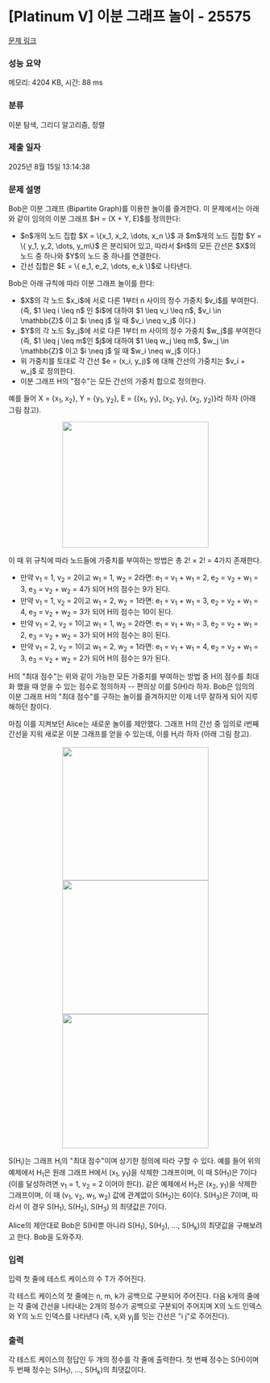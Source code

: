 # [Platinum V] 이분 그래프 놀이 - 25575 

[문제 링크](https://www.acmicpc.net/problem/25575) 

### 성능 요약

메모리: 4204 KB, 시간: 88 ms

### 분류

이분 탐색, 그리디 알고리즘, 정렬

### 제출 일자

2025년 8월 15일 13:14:38

### 문제 설명

<p>Bob은 이분 그래프 (Bipartite Graph)를 이용한 놀이를 즐겨한다. 이 문제에서는 아래와 같이 임의의 이분 그래프 $H = (X + Y, E)$를 정의한다:</p>

<ul>
	<li>$n$개의 노드 집합 $X = \{x_1, x_2, \dots, x_n \}$ 과 $m$개의 노드 집합 $Y = \{ y_1, y_2, \dots, y_m\}$ 은 분리되어 있고, 따라서 $H$의 모든 간선은 $X$의 노드 중 하나와 $Y$의 노드 중 하나를 연결한다.</li>
	<li>간선 집합은 $E = \{ e_1, e_2, \dots, e_k \}$로 나타낸다.</li>
</ul>

<p>Bob은 아래 규칙에 따라 이분 그래프 놀이를 한다:</p>

<ul>
	<li>$X$의 각 노드 $x_i$에 서로 다른 1부터 n 사이의 정수 가중치 $v_i$를 부여한다. (즉, $1 \leq i \leq n$ 인 $i$에 대하여 $1 \leq v_i \leq n$, $v_i \in \mathbb{Z}$ 이고 $i \neq j$ 일 때 $v_i \neq v_j$ 이다.)</li>
	<li>$Y$의 각 노드 $y_j$에 서로 다른 1부터 m 사이의 정수 가중치 $w_j$를 부여한다 (즉, $1 \leq j \leq m$인 $j$에 대하여 $1 \leq w_j \leq m$, $w_j \in \mathbb{Z}$ 이고 $i \neq j$ 일 때 $w_i \neq w_j$ 이다.)</li>
	<li>위 가중치를 토대로 각 간선 $e = (x_i, y_j)$ 에 대해 간선의 가중치는 $v_i + w_j$ 로 정의한다.</li>
	<li>이분 그래프 H의 "점수"는 모든 간선의 가중치 합으로 정의한다.</li>
</ul>

<p>예를 들어 X = {x<sub>1</sub>, x<sub>2</sub>}, Y = {y<sub>1</sub>, y<sub>2</sub>}, E = {(x<sub>1</sub>, y<sub>1</sub>), (x<sub>2</sub>, y<sub>1</sub>), (x<sub>2</sub>, y<sub>2</sub>)}라 하자 (아래 그림 참고).</p>

<p style="text-align: center;"><img alt="" src="https://upload.acmicpc.net/48591093-e5a3-4c92-ae62-90cd5a139c79/-/preview/" style="height: 250px; width: 290px;"></p>

<p>이 때 위 규칙에 따라 노드들에 가중치를 부여하는 방법은 총 2! × 2! = 4가지 존재한다.</p>

<ul>
	<li>만약 v<sub>1</sub> = 1, v<sub>2</sub> = 2이고 w<sub>1</sub> = 1, w<sub>2</sub> = 2라면: e<sub>1</sub> = v<sub>1</sub> + w<sub>1</sub> = 2, e<sub>2</sub> = v<sub>2</sub> + w<sub>1</sub> = 3, e<sub>3</sub> = v<sub>2</sub> + w<sub>2</sub> = 4가 되어 H의 점수는 9가 된다.</li>
	<li>만약 v<sub>1</sub> = 1, v<sub>2</sub> = 2이고 w<sub>1</sub> = 2, w<sub>2</sub> = 1라면: e<sub>1</sub> = v<sub>1</sub> + w<sub>1</sub> = 3, e<sub>2</sub> = v<sub>2</sub> + w<sub>1</sub> = 4, e<sub>3</sub> = v<sub>2</sub> + w<sub>2</sub> = 3가 되어 H의 점수는 10이 된다.</li>
	<li>만약 v<sub>1</sub> = 2, v<sub>2</sub> = 1이고 w<sub>1</sub> = 1, w<sub>2</sub> = 2라면: e<sub>1</sub> = v<sub>1</sub> + w<sub>1</sub> = 3, e<sub>2</sub> = v<sub>2</sub> + w<sub>1</sub> = 2, e<sub>3</sub> = v<sub>2</sub> + w<sub>2</sub> = 3가 되어 H의 점수는 8이 된다.</li>
	<li>만약 v<sub>1</sub> = 2, v<sub>2</sub> = 1이고 w<sub>1</sub> = 2, w<sub>2</sub> = 1라면: e<sub>1</sub> = v<sub>1</sub> + w<sub>1</sub> = 4, e<sub>2</sub> = v<sub>2</sub> + w<sub>1</sub> = 3, e<sub>3</sub> = v<sub>2</sub> + w<sub>2</sub> = 2가 되어 H의 점수는 9가 된다.</li>
</ul>

<p>H의 "최대 점수"는 위와 같이 가능한 모든 가중치를 부여하는 방법 중 H의 점수를 최대화 했을 때 얻을 수 있는 점수로 정의하자 -- 편의상 이를 S(H)라 하자. Bob은 임의의 이분 그래프 H의 "최대 점수"를 구하는 놀이를 즐겨하지만 이제 너무 잘하게 되어 지루해하던 참이다.</p>

<p>마침 이를 지켜보던 Alice는 새로운 놀이를 제안했다. 그래프 H의 간선 중 임의로 i번째 간선을 지워 새로운 이분 그래프를 얻을 수 있는데, 이를 H<sub>i</sub>라 하자 (아래 그림 참고).</p>

<p style="text-align: center;"><img alt="" src="https://upload.acmicpc.net/85152b30-80e3-4984-ae32-5ee6a4287afd/-/preview/" style="height: 264px; width: 290px;"><img alt="" src="https://upload.acmicpc.net/3ef6d24a-139f-4d5e-89db-1a5f962bed5b/-/preview/" style="height: 265px; width: 290px;"><img alt="" src="https://upload.acmicpc.net/999d09b9-61b2-4afa-a6b0-f045eabba248/-/preview/" style="height: 266px; width: 290px;"></p>

<p>S(H<sub>i</sub>)는 그래프 H<sub>i</sub>의 "최대 점수"이며 상기한 정의에 따라 구할 수 있다. 예를 들어 위의 예제에서 H<sub>1</sub>은 원래 그래프 H에서 (x<sub>1</sub>, y<sub>1</sub>)을 삭제한 그래프이며, 이 때 S(H<sub>1</sub>)은 7이다 (이를 달성하려면 v<sub>1</sub> = 1, v<sub>2</sub> = 2 이어야 한다). 같은 예제에서 H<sub>2</sub>은 (x<sub>2</sub>, y<sub>1</sub>)을 삭제한 그래프이며, 이 때 (v<sub>1</sub>, v<sub>2</sub>, w<sub>1</sub>, w<sub>2</sub>) 값에 관계없이 S(H<sub>2</sub>)는 6이다. S(H<sub>3</sub>)은 7이며, 따라서 이 경우 S(H<sub>1</sub>), S(H<sub>2</sub>), S(H<sub>3</sub>) 의 최댓값은 7이다.</p>

<p>Alice의 제안대로 Bob은 S(H)뿐 아니라 S(H<sub>1</sub>), S(H<sub>2</sub>), ..., S(H<sub>k</sub>)의 최댓값을 구해보려고 한다. Bob을 도와주자.</p>

### 입력 

 <p>입력 첫 줄에 테스트 케이스의 수 T가 주어진다.</p>

<p>각 테스트 케이스의 첫 줄에는 n, m, k가 공백으로 구분되어 주어진다. 다음 k개의 줄에는 각 줄에 간선을 나타내는 2개의 정수가 공백으로 구분되어 주어지며 X의 노드 인덱스와 Y의 노드 인덱스를 나타낸다 (즉, x<sub>i</sub>와 y<sub>j</sub>를 잇는 간선은 "i j"로 주어진다).</p>

### 출력 

 <p>각 테스트 케이스의 정답인 두 개의 정수를 각 줄에 출력한다. 첫 번째 정수는 S(H)이며 두 번째 정수는 S(H<sub>1</sub>), ..., S(H<sub>k</sub>)의 최댓값이다.</p>

